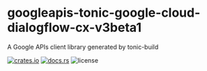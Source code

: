 # googleapis-tonic-google-cloud-dialogflow-cx-v3beta1

A Google APIs client library generated by tonic-build

[![crates.io](https://img.shields.io/crates/v/googleapis-tonic-google-cloud-dialogflow-cx-v3beta1)](https://crates.io/crates/googleapis-tonic-google-cloud-dialogflow-cx-v3beta1)
[![docs.rs](https://img.shields.io/docsrs/googleapis-tonic-google-cloud-dialogflow-cx-v3beta1)](https://docs.rs/googleapis-tonic-google-cloud-dialogflow-cx-v3beta1)
![license](https://img.shields.io/crates/l/googleapis-tonic-google-cloud-dialogflow-cx-v3beta1)
